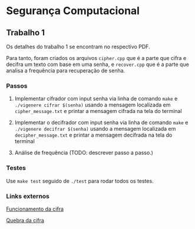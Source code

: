 # Segurança Computacional

## Trabalho 1

Os detalhes do trabalho 1 se encontram no respectivo PDF.

Para tanto, foram criados os arquivos `cipher.cpp` que é a parte que cifra e decifra um texto com base em uma senha, e `recover.cpp` que é a parte que analisa a frequência para recuperação de senha.

### Passos

1. Implementar cifrador com input senha via linha de comando `make` e `./vigenere cifrar $(senha)` usando a mensagem localizada em `cipher_message.txt` e printar a mensagem cifrada na tela do terminal

2. Implementar o decifrador com input senha via linha de comando `make` e `./vigenere decifrar $(senha)` usando a mensagem localizada em `decipher_message.txt` e printar a mensagem decifrada na tela do terminal

3. Análise de frequência (TODO: descrever passo a passo.)

### Testes

Use `make test` seguido de `./test` para rodar todos os testes.

### Links externos

[Funcionamento da cifra](https://www.youtube.com/watch?v=SkJcmCaHqS0)

[Quebra da cifra](https://www.youtube.com/watch?v=P4z3jAOzT9I&fbclid=IwAR0Aj7nSiyUmdf1XaRI7-jYcsumG_uwOpJmbNQrwhoSPj08_8rinaOGRHuk)
